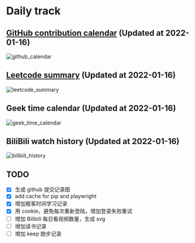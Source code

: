 # Daily track

## [GitHub contribution calendar](https://github.com/j178) (Updated at 2022-01-16)
![github_calendar](https://s2.loli.net/2022/01/16/Gwg17Sb2EVdlhqp.png)

## [Leetcode summary](https://leetcode-cn.com/u/j178) (Updated at 2022-01-16)
![leetcode_summary](https://s2.loli.net/2022/01/16/Brgwnh7QCJvRuDs.png)

## Geek time calendar (Updated at 2022-01-16)
![geek_time_calendar](https://s2.loli.net/2022/01/16/VxMTG1QH62bR3oN.png)

## BiliBili watch history (Updated at 2022-01-16)
![bilibili_history]()


## TODO
- [x] 生成 github 提交记录图
- [x] add cache for pip and playwright
- [x] 增加极客时间学习记录
- [x] 用 cookie，避免每次重新登陆，增加登录失败重试
- [ ] 增加 Bilibili 每日看视频数量，生成 svg
- [ ] 增加读书记录
- [ ] 增加 keep 跑步记录

